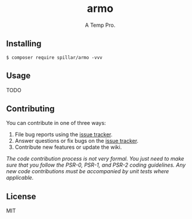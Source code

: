 <h1 align="center"> armo </h1>

<p align="center"> A Temp Pro.</p>


## Installing

```shell
$ composer require spillar/armo -vvv
```

## Usage

TODO

## Contributing

You can contribute in one of three ways:

1. File bug reports using the [issue tracker](https://github.com/spillar/armo/issues).
2. Answer questions or fix bugs on the [issue tracker](https://github.com/spillar/armo/issues).
3. Contribute new features or update the wiki.

_The code contribution process is not very formal. You just need to make sure that you follow the PSR-0, PSR-1, and PSR-2 coding guidelines. Any new code contributions must be accompanied by unit tests where applicable._

## License

MIT